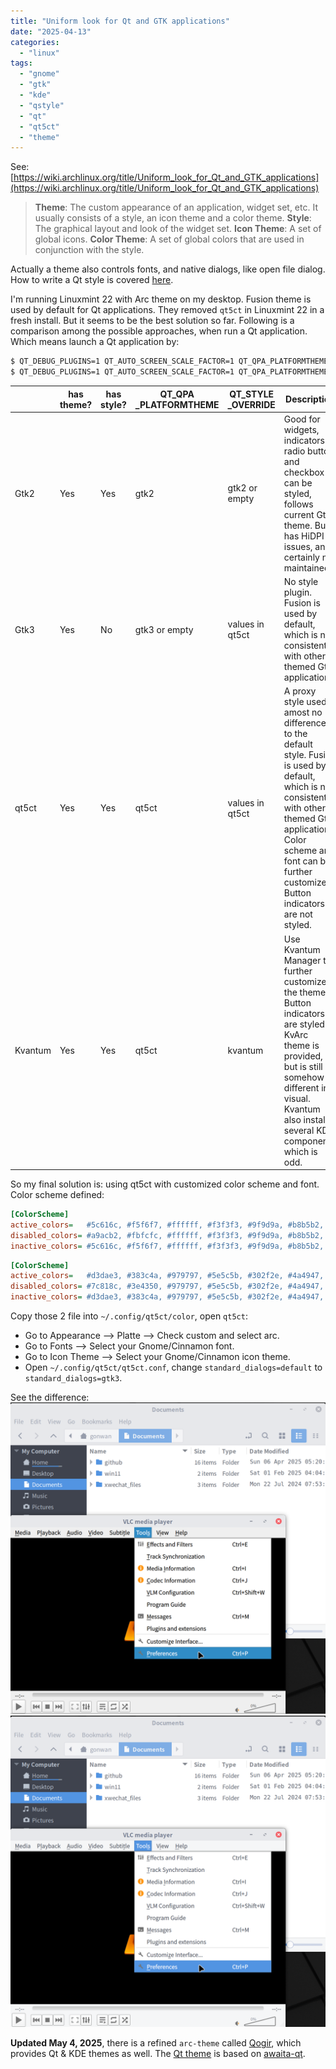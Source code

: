 ```yaml
---
title: "Uniform look for Qt and GTK applications"
date: "2025-04-13"
categories: 
  - "linux"
tags: 
  - "gnome"
  - "gtk"
  - "kde"
  - "qstyle"
  - "qt"
  - "qt5ct"
  - "theme"
---
```


See: [https://wiki.archlinux.org/title/Uniform_look_for_Qt_and_GTK_applications](https://wiki.archlinux.org/title/Uniform_look_for_Qt_and_GTK_applications)

> **Theme**: The custom appearance of an application, widget set, etc. It usually consists of a style, an icon theme and a color theme. **Style**: The graphical layout and look of the widget set. **Icon Theme**: A set of global icons. **Color Theme**: A set of global colors that are used in conjunction with the style.

Actually a theme also controls fonts, and native dialogs, like open file dialog. How to write a Qt style is covered [here](https://www.olivierclero.com/code/custom-qstyle/).

I'm running Linuxmint 22 with Arc theme on my desktop. Fusion theme is used by default for Qt applications. They removed `qt5ct` in Linuxmint 22 in a fresh install. But it seems to be the best solution so far. Following is a comparison among the possible approaches, when run a Qt application. Which means launch a Qt application by:

```bash
$ QT_DEBUG_PLUGINS=1 QT_AUTO_SCREEN_SCALE_FACTOR=1 QT_QPA_PLATFORMTHEME=?? QT_STYLE_OVERRIDE=?? <app>
$ QT_DEBUG_PLUGINS=1 QT_AUTO_SCREEN_SCALE_FACTOR=1 QT_QPA_PLATFORMTHEME=qt5ct QT_STYLE_OVERRIDE= vlc
```

|   | has theme? | has style? | QT_QPA<br/>_PLATFORMTHEME | QT_STYLE<br/>_OVERRIDE | Description |
| --- | --- | --- | --- | --- | --- |
| Gtk2 | Yes | Yes | gtk2 | gtk2 or empty | Good for widgets, indicators in radio button and checkbox can be styled, follows current Gtk theme. But It has HiDPI issues, and certainly not maintained. |
| Gtk3 | Yes | No | gtk3 or empty | values in qt5ct | No style plugin. Fusion is used by default, which is not consistent with other themed Gtk applications. |
| qt5ct | Yes | Yes | qt5ct | values in qt5ct | A proxy style used, amost no difference to the default style. Fusion is used by default, which is not consistent with other themed Gtk applications. Color scheme and font can be further customized. Button indicators are not styled. |
| Kvantum | Yes | Yes | qt5ct | kvantum | Use Kvantum Manager to further customize the theme. Button indicators are styled. KvArc theme is provided, but is still somehow different in visual. Kvantum also installs several KDE component, which is odd. |

So my final solution is: using qt5ct with customized color scheme and font. Color scheme defined:

```ini
[ColorScheme]
active_colors=   #5c616c, #f5f6f7, #ffffff, #f3f3f3, #9f9d9a, #b8b5b2, #5c616c, #000000, #5c616c, #ffffff, #f5f6f7, #000000, #5294e2, #ffffff, #5294e2, #5c616c, #f3f3f3, #000000, #4b5162, #d3dae3, #805c616c
disabled_colors= #a9acb2, #fbfcfc, #ffffff, #f3f3f3, #9f9d9a, #b8b5b2, #a9acb2, #000000, #a9acb2, #f5f6f7, #fbfcfc, #000000, #5294e2, #ffffff, #5294e2, #a9acb2, #f3f3f3, #000000, #4b5162, #d3dae3, #80a9acb2
inactive_colors= #5c616c, #f5f6f7, #ffffff, #f3f3f3, #9f9d9a, #b8b5b2, #5c616c, #000000, #5c616c, #ffffff, #f5f6f7, #000000, #5294e2, #ffffff, #5294e2, #5c616c, #f3f3f3, #000000, #4b5162, #d3dae3, #805c616c
```

```ini
[ColorScheme]
active_colors=   #d3dae3, #383c4a, #979797, #5e5c5b, #302f2e, #4a4947, #d3dae3, #ffffff, #d3dae3, #404552, #383c4a, #000000, #5294e2, #ffffff, #5294e2, #d3dae3, #3e4350, #000000, #4b5162, #d3dae3, #80d3dae3
disabled_colors= #7c818c, #3e4350, #979797, #5e5c5b, #302f2e, #4a4947, #7c818c, #ffffff, #7c818c, #383c4a, #3e4350, #000000, #5294e2, #ffffff, #5294e2, #7c818c, #3e4350, #000000, #4b5162, #d3dae3, #807c818c
inactive_colors= #d3dae3, #383c4a, #979797, #5e5c5b, #302f2e, #4a4947, #d3dae3, #ffffff, #d3dae3, #404552, #383c4a, #000000, #5294e2, #ffffff, #5294e2, #d3dae3, #3e4350, #000000, #4b5162, #d3dae3, #80d3dae3
```

Copy those 2 file into `~/.config/qt5ct/color`, open `qt5ct`:

- Go to Appearance --> Platte --> Check custom and select arc.
- Go to Fonts --> Select your Gnome/Cinnamon font.
- Go to Icon Theme --> Select your Gnome/Cinnamon icon theme.
- Open `~/.config/qt5ct/qt5ct.conf`, change `standard_dialogs=default` to `standard_dialogs=gtk3`.

See the difference: ![vlc_default](../../images/2025/vlc_default.png) ![vlc_themed](../../images/2025/vlc_themed.png)

**Updated May 4, 2025**, there is a refined `arc-theme` called [Qogir](https://github.com/vinceliuice/Qogir-theme), which provides Qt & KDE themes as well. The [Qt theme](https://github.com/pijulius/qogir-adwaita-qt) is based on [awaita-qt](https://github.com/FedoraQt/adwaita-qt).
